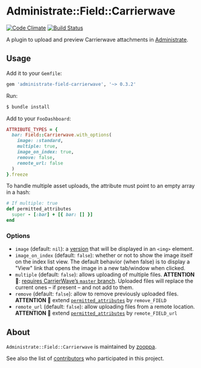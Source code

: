 # Administrate::Field::Carrierwave

[![Code Climate](https://codeclimate.com/github/zooppa/administrate-field-carrierwave/badges/gpa.svg)](https://codeclimate.com/github/zooppa/administrate-field-carrierwave)
[![Build Status](https://semaphoreci.com/api/v1/zooppa/administrate-field-carrierwave/branches/master/badge.svg)](https://semaphoreci.com/zooppa/administrate-field-carrierwave)

A plugin to upload and preview Carrierwave attachments in [Administrate].

## Usage

Add it to your `Gemfile`:

```ruby
gem 'administrate-field-carrierwave', '~> 0.3.2'
```

Run:

```bash
$ bundle install
```

Add to your `FooDashboard`:

```ruby
ATTRIBUTE_TYPES = {
  bar: Field::Carrierwave.with_options(
    image: :standard,
    multiple: true,
    image_on_index: true,
    remove: false,
    remote_url: false
  )
}.freeze
```

To handle multiple asset uploads, the attribute must point to an empty array in a hash:

```ruby
# If multiple: true
def permitted_attributes
  super - [:bar] + [{ bar: [] }]
end
```

### Options

* `image` (default: `nil`): a [version] that will be displayed in an `<img>` element.
* `image_on_index` (default: `false`): whether or not to show the image itself on the index list view. The default behavior (when false) is to display a "View" link that opens the image in a new tab/window when clicked.
* `multiple` (default: `false`): allows uploading of multiple files. **ATTENTION 🚨**: [requires CarrierWave’s `master` branch](https://github.com/carrierwaveuploader/carrierwave#multiple-file-uploads). Uploaded files will replace the current ones – if present – and not add to them.
* `remove` (default: `false`): allow to remove previously uploaded files. **ATTENTION 🚨** extend [`permitted_attributes`](https://github.com/thoughtbot/administrate/issues/990#issuecomment-339066788) by `remove_FIELD`
* `remote_url` (default: `false`): allow uploading files from a remote location. **ATTENTION 🚨** extend [`permitted_attributes`](https://github.com/thoughtbot/administrate/issues/990#issuecomment-339066788) by `remote_FIELD_url`

## About

`Administrate::Field::Carrierwave` is maintained by [zooppa].

See also the list of [contributors](https://github.com/zooppa/administrate-field-carrierwave/contributors) who participated in this project.

[administrate]: https://github.com/thoughtbot/administrate
[version]: https://github.com/carrierwaveuploader/carrierwave#adding-versions
[zooppa]: https://www.zooppa.com/
